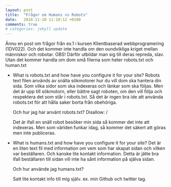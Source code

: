 ```yaml
---
layout: post
title:  "Frågor om Humans vs Robots"
date:   2018-11-20 11:10:12 +0100
comments: true
# categories: jekyll update
---
```


Ännu en post om frågor från ex.1 i kursen Klientbaserad webbprogramering (1DV022). Och det kommer inte handla om den oundvikliga kriget mellan människor och robotar. OBS! Därför utbildar man sig till deras repreda, slav. Utan det kommer handla om dom små filerna som heter robots.txt och human.txt 



* What is robots.txt and how have you configure it for your site?
    Robots text filen används av snälla sökmotorer hur du vill dom ska hantera din sida. Som vilka sidor som ska indexeras och länkar som ska följas. Men det är upp till sökmotorn, eller bättre sagt roboten, om den vill följa och respektera det som står i robots.txt. Så det är ingen bra ide att använda robots.txt för att hålla saker borta från obehöriga. 
    
    Och hur jag har använt robots.txt? Disallow: /

    Det är ifall en snäll robot besöker min sida så kommer det inte att indexeras. Men som världen funkar idag, så kommer det säkert att göras men inte publiceras.

* What is humans.txt and how have you configure it for your site?
    Det är en liten text fil med information om vem som har skapat sidan och vilken var beställaren. Och kanske lite kontakt information. Detta är jätte bra ifall beställaren till sidan vill inte ha sånt information på själva sidan.

    Och hur använde jag humans.txt?

    Satt lite kontakt info till mig själv. ex. min Github och twitter tag. 
